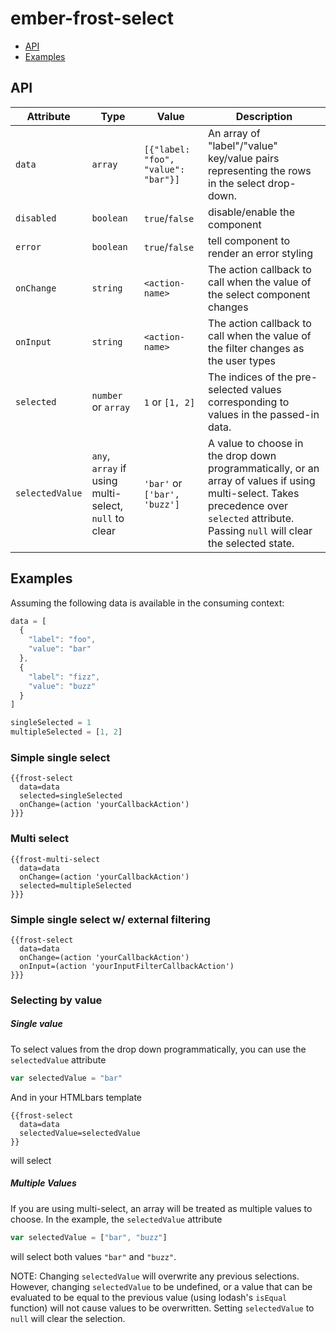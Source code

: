 # ember-frost-select

 * [API](#api)
 * [Examples](#examples)

## API
| Attribute       | Type | Value | Description |
| --------------- | ---- | ----- | ----------- |
| `data`          | `array` | `[{"label: "foo", "value": "bar"}]` |  An array of "label"/"value" key/value pairs representing the rows in the select drop-down. |
| `disabled`      | `boolean` | `true`/`false` | disable/enable the component |
| `error`         | `boolean` | `true`/`false` | tell component to render an error styling |
| `onChange`     | `string` | `<action-name>` | The action callback to call when the value of the select component changes |
| `onInput`      | `string` | `<action-name>` | The action callback to call when the value of the filter changes as the user types |
| `selected`      | `number` or `array` | `1` or `[1, 2]` | The indices of the pre-selected values corresponding to values in the passed-in data. |
| `selectedValue` | `any`, `array` if using multi-select, `null` to clear | `'bar'` or `['bar', 'buzz']` | A value to choose in the drop down programmatically, or an array of values if using multi-select. Takes precedence over `selected` attribute. Passing `null` will clear the selected state. |

## Examples
Assuming the following data is available in the consuming context:
```javascript
data = [
  {
    "label": "foo",
    "value": "bar"
  },
  {
    "label": "fizz",
    "value": "buzz"
  }
]

singleSelected = 1
multipleSelected = [1, 2]
```

### Simple single select
```
{{frost-select
  data=data
  selected=singleSelected
  onChange=(action 'yourCallbackAction')
}}}
```

### Multi select
```
{{frost-multi-select
  data=data
  onChange=(action 'yourCallbackAction')
  selected=multipleSelected
}}}
```

### Simple single select w/ external filtering
```
{{frost-select
  data=data
  onChange=(action 'yourCallbackAction')
  onInput=(action 'yourInputFilterCallbackAction')
}}}
```

### Selecting by value
##### Single value
To select values from the drop down programmatically, you can use the `selectedValue` attribute
```javascript
var selectedValue = "bar"
```
And in your HTMLbars template

```
{{frost-select
  data=data
  selectedValue=selectedValue
}}
```
will select

##### Multiple Values
If you are using multi-select, an array will be treated as multiple values to choose. In the example,
the `selectedValue` attribute
```javascript
var selectedValue = ["bar", "buzz"]
```

will select both values `"bar"` and `"buzz"`.

NOTE: Changing `selectedValue` will overwrite any previous selections. However, changing `selectedValue` to be undefined, or a value that can be evaluated to be equal to the previous value (using lodash's `isEqual` function) will not cause values to be overwritten. Setting `selectedValue` to `null` will clear the selection.
